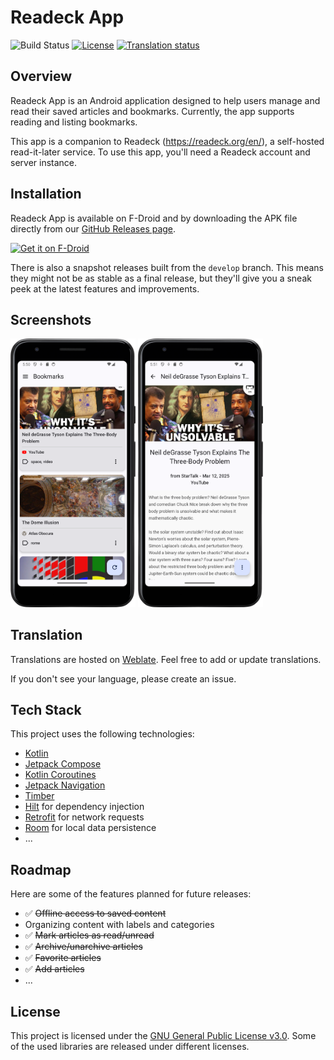 # Readeck App

![Build Status](https://img.shields.io/github/check-runs/jensomato/ReadeckApp/develop)
[![License](https://img.shields.io/badge/License-GPLv3-blue.svg)](LICENSE)
[![Translation status](https://hosted.weblate.org/widget/readeckapp/app/svg-badge.svg)](https://hosted.weblate.org/engage/readeckapp/)

## Overview

Readeck App is an Android application designed to help users manage and read their saved articles and bookmarks. Currently, the app supports reading and listing bookmarks.

This app is a companion to Readeck (https://readeck.org/en/), a self-hosted read-it-later service. To use this app, you'll need a Readeck account and server instance.

## Installation

Readeck App is available on F-Droid and by downloading the APK file directly from our [GitHub Releases page](https://github.com/jensomato/ReadeckApp/releases).

[<img src="https://f-droid.org/badge/get-it-on.png"
    alt="Get it on F-Droid"
    height="80">](https://f-droid.org/en/packages/de.readeckapp/)

There is also a snapshot releases built from the `develop` branch. This means they might not be as stable as a final release, but they'll give you a sneak peek at the latest features and improvements.

## Screenshots

[<img width=200 alt="Screenshot 1"
src="metadata/en-US/images/phoneScreenshots/screenshot1.png?raw=true">](metadata/en-US/images/phoneScreenshots/screenshot1.png?raw=true)
[<img width=200 alt="Screenshot 2"
src="metadata/en-US/images/phoneScreenshots/screenshot2.png?raw=true">](metadata/en-US/images/phoneScreenshots/screenshot2.png?raw=true)

## Translation

Translations are hosted on [Weblate](https://hosted.weblate.org/projects/readeckapp/). Feel free to add or update translations.

If you don't see your language, please create an issue.

## Tech Stack

This project uses the following technologies:

*   [Kotlin](https://kotlinlang.org/)
*   [Jetpack Compose](https://developer.android.com/jetpack/compose)
*   [Kotlin Coroutines](https://kotlinlang.org/docs/coroutines-overview.html)
*   [Jetpack Navigation](https://developer.android.com/jetpack/compose/navigation)
*   [Timber](https://github.com/JakeWharton/timber)
*   [Hilt](https://dagger.dev/hilt/) for dependency injection
*   [Retrofit](https://square.github.com/retrofit/) for network requests
*   [Room](https://developer.android.com/training/data-storage/room) for local data persistence
*   ...

## Roadmap

Here are some of the features planned for future releases:

*   ✅ ~~Offline access to saved content~~
*   Organizing content with labels and categories
*   ✅ ~~Mark articles as read/unread~~
*   ✅ ~~Archive/unarchive articles~~
*   ✅ ~~Favorite articles~~
*   ✅ ~~Add articles~~
*   ...

## License

This project is licensed under the [GNU General Public License v3.0](LICENSE). Some of the used libraries are released under different licenses.

